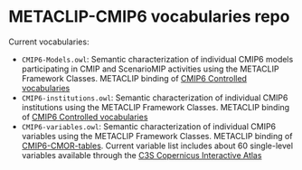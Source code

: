 # METACLIP-CMIP6 vocabularies repo

Current vocabularies:
 * `CMIP6-Models.owl`: Semantic characterization of individual CMIP6 models participating in CMIP and ScenarioMIP activities using the METACLIP Framework Classes. METACLIP binding of [CMIP6 Controlled vocabularies](https://wcrp-cmip.github.io/CMIP6_CVs/)
 * `CMIP6-institutions.owl`: Semantic characterization of individual CMIP6 institutions using the METACLIP Framework Classes. METACLIP binding of [CMIP6 Controlled vocabularies](https://wcrp-cmip.github.io/CMIP6_CVs/)
 * `CMIP6-variables.owl`: Semantic characterization of individual CMIP6 variables using the METACLIP Framework Classes. METACLIP binding of [CMIP6-CMOR-tables](https://github.com/PCMDI/cmip6-cmor-tables/). Current variable list includes about 60 single-level variables available through the [C3S Copernicus Interactive Atlas](https://cds.climate.copernicus.eu/cdsapp#!/dataset/projections-cmip6?tab=overview)

